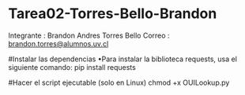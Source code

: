 # Tarea02-Torres-Bello-Brandon

Integrante : Brandon Andres Torres Bello 
Correo : brandon.torres@alumnos.uv.cl

#Instalar las dependencias
•Para instalar la biblioteca requests, usa el siguiente comando:
 pip install requests
 
#Hacer el script ejecutable (solo en Linux)
 chmod +x OUILookup.py
